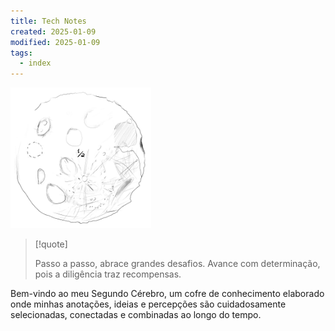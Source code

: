 ```yaml
---
title: Tech Notes
created: 2025-01-09
modified: 2025-01-09
tags:
  - index
---
```


<div class="head-card">
<img src="moon-light.png" width="225">

> [!quote]
>
> Passo a passo, abrace grandes desafios. Avance com determinação, pois a diligência traz recompensas.

</div>

Bem-vindo ao meu Segundo Cérebro, um cofre de conhecimento elaborado onde minhas anotações, ideias e percepções são cuidadosamente selecionadas, conectadas e combinadas ao longo do tempo.
